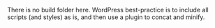 There is no build folder here. 
WordPress best-practice is to include all scripts (and styles) as is, and then use a plugin to concat and minify.
